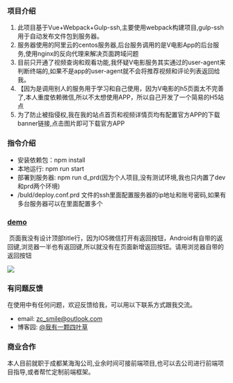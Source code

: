 ### 项目介绍

   1. 此项目基于Vue+Webpack+Gulp-ssh,主要使用webpack构建项目,gulp-ssh用于自动发布文件包到服务器。
   2. 服务器使用的阿里云的centos服务器,后台服务调用的是V电影App的后台服务,使用nginx的反向代理来解决页面跨域问题
   3. 目前只开通了视频查询和观看功能,我怀疑V电影服务其实通过的user-agent来判断终端的,如果不是app的user-agent就不会将推荐视频和评论列表返回给我。
   4. 【因为是调用别人的服务用于学习和自己使用，因为V电影的h5页面太不完善了,本人重度依赖微信,所以不太想使用APP，所以自己开发了一个简易的H5站点
   5. 为了防止被指侵权,我在我的站点首页和视频详情页均有配置官方APP的下载banner链接,点击图片即可下载官方APP

### 指令介绍

* 安装依赖包：npm install 
* 本地运行: npm run start
* 部署到服务器: npm run d_prd(因为个人项目,没有测试环境,我也只内置了dev和prd两个环境)
* /buld/deploy.conf.prd 文件的ssh里面配置服务器的ip地址和账号密码,如果有多台服务器可以在里面配置多个

### [demo](http://47.97.172.44/#/)

  页面我没有设计顶部title行，因为IOS微信打开有返回按钮，Android有自带的返回键,浏览器一半也有返回键,所以就没有在页面新增返回按钮。请用浏览器自带的返回按钮

![](https://images2017.cnblogs.com/blog/657942/201802/657942-20180213102550484-555751851.png)   

### 有问题反馈

  在使用中有任何问题，欢迎反馈给我，可以用以下联系方式跟我交流。

* email: zc_smile@outlook.com
* 博客园: [@我有一颗四叶草](http://www.cnblogs.com/FourLeafCloverZc/)


### 商业合作

  本人目前就职于成都某海淘公司,业余时间可接前端项目,也可以去公司进行前端项目指导,或者帮忙定制前端框架。
  
